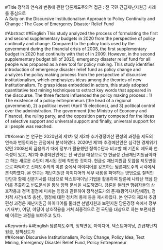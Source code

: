 #Title
정책의 연속과 변동에 관한 담론제도주의적 접근 : 전 국민 긴급재난지원금 사례를 중심으로  
A Suty on the Discursive Institutionalism Approach to Policy Continuity and Change : The Case of Emergency Disaster Relief Fund 

#Abstract
##English
This study analyzed the process of formulating the first and second supplementary budgets in 2020 from the perspective of policy continuity and change. Compared to the policy tools used by the government during the financial crisis of 2008, the first supplementary budget in 2020 had continuity with that of in 2009. However, in the second supplementary budget bill of 2020, emergency disaster relief fund for all people was proposed as a new tool for policy making. This study identifies introduction of emergency disaster relief fund as policy change and analyzes the policy making process from the perspective of discursive institutionalism, which emphasizes ideas among the theories of new institutionalism. To grasp ideas embedded in actors, this study adopted quantitative text mining techniques to extract key words that appeared in the discourse. The three factors influenced the policy making process : 1) The existence of a policy entrepreneurs (the head of a regional government), 2) a political event (April 15 elections), and 3) political control over the administration. The government (the Ministry of Economy and Finance), the ruling party, and the opposition party competed for the ideas of selective support and universal support and finally, universal support for all people was reached.  
   
##Korean
본 연구는 2020년의 제1차 및 제2차 추가경정예산 편성의 과정을 제도의 연속과 변동이라는 관점에서 분석하였다. 2020년 제1차 추경예산안은 심각한 경제위기였던 2008년의 금융위기 때에 정부가 활용했던 정책수단과 비교할 때 기존의 제도와 연속성이 있고, 제2차 추경예산안에는 전 국민을 대상으로 한 현금성 긴급재난지원금이라고 하는 새로운 수단이 제시된 것에 착안한 것이다. 현금성 재난지원금 도입을 제도변동으로 파악하고 신제도주의의 이론 중에서 아이디어를 강조하는 담론제도주의 시각에서 분석하였다. 본 연구는 재난지원금 아이디어의 세부 내용을 파악하는 방법으로 질적인 판단과 함께 신문기사를 대상으로 텍스트마이닝 기법을 활용하여 담론에 나타난 핵심 단어를 추출하고 빈도분석을 통해 양적 분석을 시도하였다. 담론을 둘러싼 행위자들의 상호작용과 정책 결정에 미치는 영향과 관련하여 정책선도가의 존재(광역자치단체장), 정치적 사건(4.15 총선), 행정에 대한 정치적 통제 등을 제시하였다. 본 연구의 제2차 추경편성 과정은 재난지원금 아이디어를 둘러싼 선별지원과 보편지원 담론경쟁 속에서 정부(기재부), 여당, 야당이 상호작용을 거쳐 최종적으로 전 국민을 대상으로 하는 보편지원에 이르는 과정을 보여주고 있다.   
   
#Keywords
##English
담론제도주의, 정책변동, 아이디어, 텍스트마이닝, 긴급재난지원금, 정책선도가  
##Korean
Discursive Institutionalism, Policy Change, Policy Idea, Text Mining, Emergency Disaster Relief Fund, Policy Entrepreneur  
